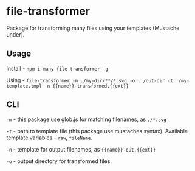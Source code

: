 # file-transformer

Package for transforming many files using your templates (Mustache under).

## Usage

Install - `npm i many-file-transformer -g`

Using - `file-transformer -m ./my-dir/**/*.svg -o ../out-dir -t ./my-template.tmpl -n {{name}}-transformed.{{ext}}`

## CLI

`-m` - this package use glob.js for matching filenames, as `./*.svg`

`-t` - path to template file (this package use mustaches syntax). Available template variables - `raw`, `fileName`.

`-n` - template for output filenames, as `{{name}}-out.{{ext}}`

`-o` - output directory for transformed files.
